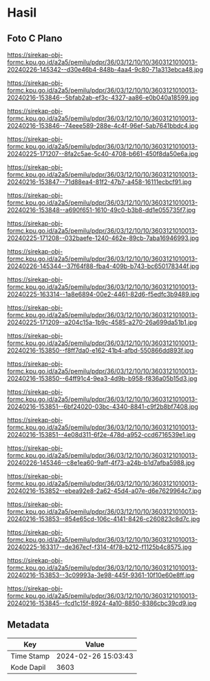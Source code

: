 # Hasil

## Foto C Plano

https://sirekap-obj-formc.kpu.go.id/a2a5/pemilu/pdpr/36/03/12/10/10/3603121010013-20240226-145342--d30e46b4-848b-4aa4-9c80-71a313ebca48.jpg

https://sirekap-obj-formc.kpu.go.id/a2a5/pemilu/pdpr/36/03/12/10/10/3603121010013-20240216-153846--5bfab2ab-ef3c-4327-aa86-e0b040a18599.jpg

https://sirekap-obj-formc.kpu.go.id/a2a5/pemilu/pdpr/36/03/12/10/10/3603121010013-20240216-153846--74eee589-288e-4c4f-96ef-5ab7641bbdc4.jpg

https://sirekap-obj-formc.kpu.go.id/a2a5/pemilu/pdpr/36/03/12/10/10/3603121010013-20240225-171207--8fa2c5ae-5c40-4708-b661-450f8da50e6a.jpg

https://sirekap-obj-formc.kpu.go.id/a2a5/pemilu/pdpr/36/03/12/10/10/3603121010013-20240216-153847--71d88ea4-81f2-47b7-a458-16111ecbcf91.jpg

https://sirekap-obj-formc.kpu.go.id/a2a5/pemilu/pdpr/36/03/12/10/10/3603121010013-20240216-153848--a690f651-1610-49c0-b3b8-dd1e055735f7.jpg

https://sirekap-obj-formc.kpu.go.id/a2a5/pemilu/pdpr/36/03/12/10/10/3603121010013-20240225-171208--032baefe-1240-462e-89cb-7aba16946993.jpg

https://sirekap-obj-formc.kpu.go.id/a2a5/pemilu/pdpr/36/03/12/10/10/3603121010013-20240226-145344--37f64f88-fba4-409b-b743-bc650178344f.jpg

https://sirekap-obj-formc.kpu.go.id/a2a5/pemilu/pdpr/36/03/12/10/10/3603121010013-20240225-163314--1a8e6894-00e2-4461-82d6-f5edfc3b9489.jpg

https://sirekap-obj-formc.kpu.go.id/a2a5/pemilu/pdpr/36/03/12/10/10/3603121010013-20240225-171209--a204c15a-1b9c-4585-a270-26a699da51b1.jpg

https://sirekap-obj-formc.kpu.go.id/a2a5/pemilu/pdpr/36/03/12/10/10/3603121010013-20240216-153850--f8ff7da0-e162-41b4-afbd-550866dd893f.jpg

https://sirekap-obj-formc.kpu.go.id/a2a5/pemilu/pdpr/36/03/12/10/10/3603121010013-20240216-153850--64ff91c4-9ea3-4d9b-b958-f836a05b15d3.jpg

https://sirekap-obj-formc.kpu.go.id/a2a5/pemilu/pdpr/36/03/12/10/10/3603121010013-20240216-153851--6bf24020-03bc-4340-8841-c9f2b8bf7408.jpg

https://sirekap-obj-formc.kpu.go.id/a2a5/pemilu/pdpr/36/03/12/10/10/3603121010013-20240216-153851--4e08d311-6f2e-478d-a952-ccd6716539e1.jpg

https://sirekap-obj-formc.kpu.go.id/a2a5/pemilu/pdpr/36/03/12/10/10/3603121010013-20240226-145346--c8e1ea60-9aff-4f73-a24b-b1d7afba5988.jpg

https://sirekap-obj-formc.kpu.go.id/a2a5/pemilu/pdpr/36/03/12/10/10/3603121010013-20240216-153852--ebea92e8-2a62-45d4-a07e-d6e7629964c7.jpg

https://sirekap-obj-formc.kpu.go.id/a2a5/pemilu/pdpr/36/03/12/10/10/3603121010013-20240216-153853--854e65cd-106c-4141-8426-c260823c8d7c.jpg

https://sirekap-obj-formc.kpu.go.id/a2a5/pemilu/pdpr/36/03/12/10/10/3603121010013-20240225-163317--de367ecf-f314-4f78-b212-f1125b4c8575.jpg

https://sirekap-obj-formc.kpu.go.id/a2a5/pemilu/pdpr/36/03/12/10/10/3603121010013-20240216-153853--3c09993a-3e98-445f-9361-10f10e60e8ff.jpg

https://sirekap-obj-formc.kpu.go.id/a2a5/pemilu/pdpr/36/03/12/10/10/3603121010013-20240216-153845--fcd1c15f-8924-4a10-8850-8386cbc39cd9.jpg


## Metadata

| Key        | Value               |
| ---------- | ------------------- |
| Time Stamp | 2024-02-26 15:03:43 |
| Kode Dapil | 3603                |



